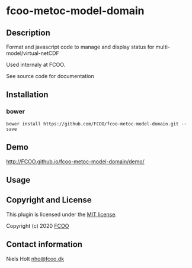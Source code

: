 # fcoo-metoc-model-domain
>


## Description

Format and javascript code to manage and display status for multi-model/virtual-netCDF

Used internaly at FCOO. 

See source code for documentation

## Installation
### bower
`bower install https://github.com/FCOO/fcoo-metoc-model-domain.git --save`

## Demo
http://FCOO.github.io/fcoo-metoc-model-domain/demo/ 

## Usage
<!-- ```var myFcooMetocModelDomain = new FcooMetocModelDomain( options );``` -->


<!-- 
### options
| Id | Type | Default | Description |
| :--: | :--: | :-----: | --- |
| options1 | boolean | true | If <code>true</code> the ... |
| options2 | string | null | Contain the ... |

### Methods

    .methods1( arg1, arg2,...): Do something
    .methods2( arg1, arg2,...): Do something else
 -->


## Copyright and License
This plugin is licensed under the [MIT license](https://github.com/FCOO/fcoo-metoc-model-domain/LICENSE).

Copyright (c) 2020 [FCOO](https://github.com/FCOO)

## Contact information

Niels Holt nho@fcoo.dk
